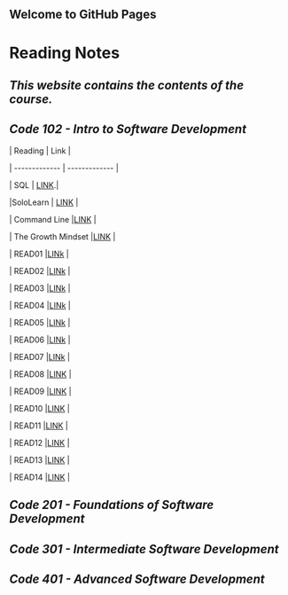 ## Welcome to GitHub Pages

# **Reading Notes**
## *This website contains the contents of the course.*
## *Code 102 - Intro to Software Development*


 | Reading  | Link |
 
| ------------- | ------------- |

| SQL  | [LINK](https://github.com/hind-hb/reading-notes/blob/main/sql.md).|

|SoloLearn  | [LINK](https://github.com/hind-hb/reading-notes/blob/main/SoloLearn.md)  |

| Command Line  |[LINK](https://github.com/hind-hb/reading-notes/blob/main/Command%20file.md)  |

| The Growth Mindset |[LINK](https://github.com/hind-hb/reading-notes/blob/main/The%20Growth%20Mindset.md)  |

| READ01  |[LINk](https://github.com/hind-hb/reading-notes/blob/main/Read01.md)  |

| READ02  |[LINk](https://github.com/hind-hb/reading-notes/blob/main/Read02.md)  |

| READ03  |[LINk](https://github.com/hind-hb/reading-notes/blob/main/Read03.md)  |

| READ04  |[LINk](https://github.com/hind-hb/reading-notes/blob/main/Read04.md)  |

| READ05  |[LINk](https://github.com/hind-hb/reading-notes/blob/main/Read05.md)  |

| READ06  |[LINk](https://github.com/hind-hb/reading-notes/blob/main/Read06.md)  |

| READ07  |[LINk](https://github.com/hind-hb/reading-notes/blob/main/Read07.md)  |

| READ08  |[LINK](https://github.com/hind-hb/reading-notes/blob/main/Read08.md)  |

| READ09  |[LINK](https://github.com/hind-hb/reading-notes/blob/main/Read09.md)  |

| READ10  |[LINK](https://github.com/hind-hb/reading-notes/blob/main/Read10.md)  |

| READ11  |[LINK](https://github.com/hind-hb/reading-notes/blob/main/Read11.md)  |

| READ12  |[LINK](https://github.com/hind-hb/reading-notes/blob/main/Read12.md)  |

| READ13  |[LINK](https://github.com/hind-hb/reading-notes/blob/main/Read13.md)  |

| READ14  |[LINK](https://github.com/hind-hb/reading-notes/blob/main/Read14.md)  |

## *Code 201 - Foundations of Software Development*

## *Code 301 - Intermediate Software Development*

## *Code 401 - Advanced Software Development*
